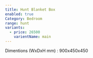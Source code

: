 ```yaml
---
title: Hunt Blanket Box
enabled: true
Category: Bedroom
range: hunt
variants:
  - price: 26500
    varientName: main
---
```

Dimentions (WxDxH mm) : 900x450x450
